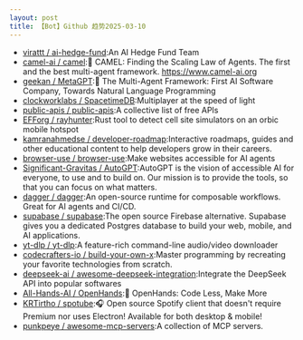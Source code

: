 ```yaml
---
layout: post
title: 【Bot】Github 趋势2025-03-10
---
```


* [virattt / ai-hedge-fund](https://github.com/virattt/ai-hedge-fund):An AI Hedge Fund Team
* [camel-ai / camel](https://github.com/camel-ai/camel):🐫 CAMEL: Finding the Scaling Law of Agents. The first and the best multi-agent framework. https://www.camel-ai.org
* [geekan / MetaGPT](https://github.com/geekan/MetaGPT):🌟 The Multi-Agent Framework: First AI Software Company, Towards Natural Language Programming
* [clockworklabs / SpacetimeDB](https://github.com/clockworklabs/SpacetimeDB):Multiplayer at the speed of light
* [public-apis / public-apis](https://github.com/public-apis/public-apis):A collective list of free APIs
* [EFForg / rayhunter](https://github.com/EFForg/rayhunter):Rust tool to detect cell site simulators on an orbic mobile hotspot
* [kamranahmedse / developer-roadmap](https://github.com/kamranahmedse/developer-roadmap):Interactive roadmaps, guides and other educational content to help developers grow in their careers.
* [browser-use / browser-use](https://github.com/browser-use/browser-use):Make websites accessible for AI agents
* [Significant-Gravitas / AutoGPT](https://github.com/Significant-Gravitas/AutoGPT):AutoGPT is the vision of accessible AI for everyone, to use and to build on. Our mission is to provide the tools, so that you can focus on what matters.
* [dagger / dagger](https://github.com/dagger/dagger):An open-source runtime for composable workflows. Great for AI agents and CI/CD.
* [supabase / supabase](https://github.com/supabase/supabase):The open source Firebase alternative. Supabase gives you a dedicated Postgres database to build your web, mobile, and AI applications.
* [yt-dlp / yt-dlp](https://github.com/yt-dlp/yt-dlp):A feature-rich command-line audio/video downloader
* [codecrafters-io / build-your-own-x](https://github.com/codecrafters-io/build-your-own-x):Master programming by recreating your favorite technologies from scratch.
* [deepseek-ai / awesome-deepseek-integration](https://github.com/deepseek-ai/awesome-deepseek-integration):Integrate the DeepSeek API into popular softwares
* [All-Hands-AI / OpenHands](https://github.com/All-Hands-AI/OpenHands):🙌 OpenHands: Code Less, Make More
* [KRTirtho / spotube](https://github.com/KRTirtho/spotube):🎧 Open source Spotify client that doesn't require Premium nor uses Electron! Available for both desktop & mobile!
* [punkpeye / awesome-mcp-servers](https://github.com/punkpeye/awesome-mcp-servers):A collection of MCP servers.
